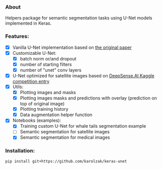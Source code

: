 ### About
Helpers package for semantic segmentation tasks using U-Net models implemented in Keras.

### Features:           
- [x] Vanilla U-Net implementation based on [the original paper](https://arxiv.org/pdf/1505.04597.pdf)
- [x] Customizable U-Net:
    - [x] batch norm or/and dropout
    - [x] number of starting filters
    - [x] number of "unet" conv layers
- [x] U-Net optimized for satellite images based on [DeepSense.AI Kaggle competition entry](https://deepsense.ai/deep-learning-for-satellite-imagery-via-image-segmentation/)
- [x] Utils:
    - [x] Plotting images and masks
    - [x] Plotting images masks and predictions with overlay (prediction on top of original image)
    - [x] Plotting training history
    - [x] Data augmentation helper function
- [x] Notebooks (examples):
    - [x] Training custom U-Net for whale tails segmentation example
    - [ ] Semantic segmentation for satellite images
    - [x] Semantic segmentation for medical images

### Installation:
```bash
pip install git+https://github.com/karolzak/keras-unet
```


